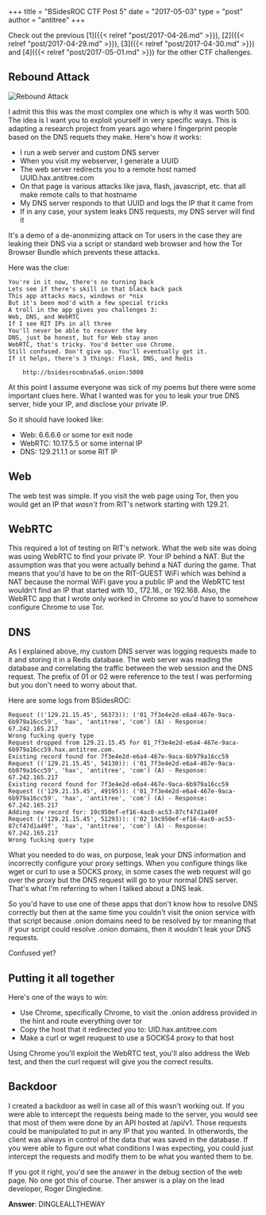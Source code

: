 +++
title = "BSidesROC CTF Post 5"
date = "2017-05-03"
type = "post"
author = "antitree"
+++

Check out the previous [1]({{< relref "post/2017-04-26.md" >}}), [2]({{< relref "post/2017-04-29.md" >}}), 
[3]({{< relref "post/2017-04-30.md" >}}) and [4]({{< relref "post/2017-05-01.md" >}}) for the other CTF challenges. 

## Rebound Attack

![Rebound Attack](/img/2017_rebound.png)

I admit this this was the most complex one which is why it was worth 500. The idea is
I want you to exploit yourself in very specific ways. This is adapting a research project
from years ago where I fingerprint people based on the DNS requets they make. Here's how it works:

* I run a web server and custom DNS server
* When you visit my webserver, I generate a UUID
* The web server redirects you to a remote host named UUID.hax.antitree.com
* On that page is various attacks like java, flash, javascript, etc. that all make remote calls to that hostname
* My DNS server responds to that UUID and logs the IP that it came from
* If in any case, your system leaks DNS requests, my DNS server will find it

It's a demo of a de-anonmizing attack on Tor users in the case they are leaking
their DNS via a script or standard
web browser and how the Tor Browser Bundle which prevents these attacks. 

Here was the clue:
```
You're in it now, there's no turning back
Lets see if there's skill in that black back pack
This app attacks macs, windows or *nix
But it's been mod'd with a few special tricks
A troll in the app gives you challenges 3:
Web, DNS, and WebRTC
If I see RIT IPs in all three
You'll never be able to recover the key
DNS, just be honest, but for Web stay anon
WebRTC, that's tricky. You'd better use Chrome.
Still confused. Don't give up. You'll eventually get it.
If it helps, there's 3 things: Flask, DNS, and Redis

    http://bsidesrocmbna5a6.onion:5000
```

At this point I assume everyone was sick of my poems but there 
were some important clues here. What I wanted was for you to leak
your true DNS server, hide your IP, and disclose your private IP. 

So it should have looked like:
* Web: 6.6.6.6 or some tor exit node
* WebRTC: 10.17.5.5 or some internal IP
* DNS: 129.21.1.1 or some RIT IP

## Web

The web test was simple. If you visit the web page using Tor, then you would get an IP that _wasn't_ 
from RIT's network starting with 129.21. 

## WebRTC

This required a lot of testing on RIT's network. What the web site was doing was 
using WebRTC to find your private IP. Your IP behind a NAT. But the 
assumption was that you were actually behind a NAT during the game. That means
that you'd have to be on the RIT-GUEST WiFi which was behind a NAT because 
the normal WiFi gave you a public IP and the WebRTC test wouldn't find an IP
that started with 10., 172.16., or 192.168. Also, the WebRTC app that I wrote
only worked in Chrome so you'd have to somehow configure Chrome to use Tor.

## DNS

As I explained above, my custom DNS server was logging requests made to it
and storing it in a Redis database. The web server was reading the database
and correlating the traffic between the web session and the DNS request. The
prefix of 01 or 02 were reference to the test I was performing but you don't
need to worry about that. 

Here are some logs from BSidesROC:

```
Request (('129.21.15.45', 56373)): ('01_7f3e4e2d-e6a4-467e-9aca-6b979a16cc59', 'hax', 'antitree', 'com') (A) - Response: 67.242.165.217
Wrong fucking query type
Request dropped from 129.21.15.45 for 01_7f3e4e2d-e6a4-467e-9aca-6b979a16cc59.hax.antitree.com.
Existing record found for 7f3e4e2d-e6a4-467e-9aca-6b979a16cc59
Request (('129.21.15.45', 54130)): ('01_7f3e4e2d-e6a4-467e-9aca-6b979a16cc59', 'hax', 'antitree', 'com') (A) - Response: 67.242.165.217
Existing record found for 7f3e4e2d-e6a4-467e-9aca-6b979a16cc59
Request (('129.21.15.45', 49195)): ('01_7f3e4e2d-e6a4-467e-9aca-6b979a16cc59', 'hax', 'antitree', 'com') (A) - Response: 67.242.165.217
Adding new record for: 19c950ef-ef16-4ac0-ac53-87cf47d1a49f
Request (('129.21.15.45', 51293)): ('02_19c950ef-ef16-4ac0-ac53-87cf47d1a49f', 'hax', 'antitree', 'com') (A) - Response: 67.242.165.217
Wrong fucking query type
```

What you needed to do was, on purpose, leak your DNS information and incorrectly
configure your proxy settings. When you configure things like wget or curl to use a SOCKS
proxy, in some cases the web request will go over the proxy but the DNS request
will go to your normal DNS server. That's what I'm referring to when I talked 
about a DNS leak. 

So you'd have to use one of these apps that don't know how to resolve DNS correctly
but then at the same time you couldn't visit the onion service with that script
because .onion domains need to be resolved by tor meaning that if your script
could resolve .onion domains, then it wouldn't leak your DNS requests. 

Confused yet? 

## Putting it all together

Here's one of the ways to win:

* Use Chrome, specifically Chrome, to visit the .onion address provided in the hint and route everything over tor
* Copy the host that it redirected you to: UID.hax.antitree.com
* Make a curl or wget reuquest to use a SOCKS4 proxy to that host

Using Chrome you'll exploit the WebRTC test, you'll also address the Web test, and then the curl request will
give you the correct results. 

## Backdoor

I created a backdoor as well in case all of this wasn't working out. If you were able to intercept the requests
being made to the server, you would see that most of them were done by an API hosted at /api/v1. Those requests
could be manipulated to put in any IP that you wanted. In otherwords, the client was always in control of the 
data that was saved in the database. If you were able to figure out what conditions I was expecting, you could
just intercept the requests and modify them to be what you wanted them to be. 

If you got it right, you'd see the answer in the debug section of the web page. 
No one got this of course. Ther answer is a play on the lead developer, Roger Dingledine. 

**Answer**: DINGLEALLTHEWAY

